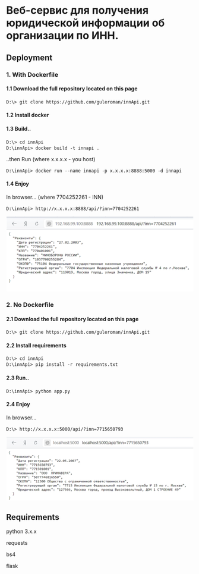 # Веб-сервис для получения юридической информации об организации по ИНН.

## Deployment
### 1. With Dockerfile
#### 1.1 Download the full repository located on this page
```
D:\> git clone https://github.com/guleroman/innApi.git
```
#### 1.2 Install docker
#### 1.3 Build.. 

```
D:\> cd innApi
D:\innApi> docker build -t innapi .
```

..then Run (where x.x.x.x - you host)

```
D:\innApi> docker run --name innapi -p x.x.x.x:8888:5000 -d innapi 
```

#### 1.4 Enjoy

In browser... (where 7704252261 - INN)
```
D:\innApi> http://x.x.x.x:8888/api/?inn=7704252261
```
![img](/img/img1.jpg)



### 2. No Dockerfile
#### 2.1 Download the full repository located on this page
```
D:\> git clone https://github.com/guleroman/innApi.git
```
#### 2.2 Install requirements

```
D:\> cd innApi
D:\innApi> pip install -r requirements.txt 
```

#### 2.3 Run..

```
D:\innApi> python app.py 
```

#### 2.4 Enjoy

In browser...  
```
D:\> http://x.x.x.x:5000/api/?inn=7715650793
```
![img](/img/img2.jpg)

## Requirements
python 3.x.x

requests

bs4

flask

